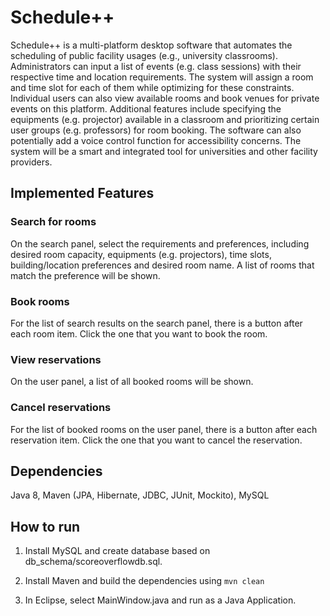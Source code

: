 # Schedule++

Schedule++ is a multi-platform desktop software that automates the scheduling of public facility usages (e.g., university classrooms). Administrators can input a list of events (e.g. class sessions) with their respective time and location requirements. The system will assign a room and time slot for each of them while optimizing for these constraints. Individual users can also view available rooms and book venues for private events on this platform. Additional features include specifying the equipments (e.g. projector) available in a classroom and prioritizing certain user groups (e.g. professors) for room booking. The software can also potentially add a voice control function for accessibility concerns. The system will be a smart and integrated tool for universities and other facility providers.

## Implemented Features

### Search for rooms

On the search panel, select the requirements and preferences, including desired room capacity, equipments (e.g. projectors), time slots, building/location preferences and desired room name. A list of rooms that match the preference will be shown.

### Book rooms

For the list of search results on the search panel, there is a button after each room item. Click the one that you want to book the room.

### View reservations

On the user panel, a list of all booked rooms will be shown.

### Cancel reservations

For the list of booked rooms on the user panel, there is a button after each reservation item. Click the one that you want to cancel the reservation.

## Dependencies
Java 8, Maven (JPA, Hibernate, JDBC, JUnit, Mockito), MySQL

## How to run

1) Install MySQL and create database based on db_schema/scoreoverflowdb.sql.

2) Install Maven and build the dependencies using ```mvn clean```

3) In Eclipse, select MainWindow.java and run as a Java Application.
